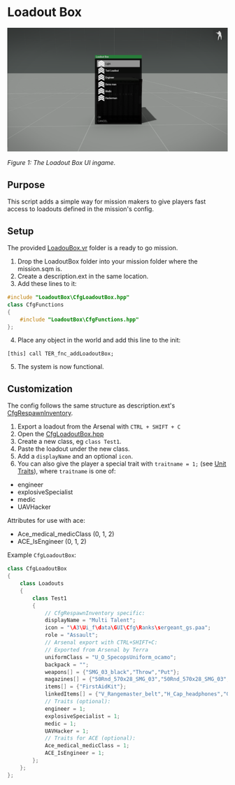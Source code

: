 # Loadout Box
<p align="center">
  <img src="img/loadoutbox.png">
</p>

*Figure 1: The Loadout Box UI ingame.*

## Purpose
This script adds a simple way for mission makers to give players fast access to loadouts defined in the mission's config.

## Setup
The provided [LoadouBox.vr](LoadoutBox.vr) folder is a ready to go mission.
1. Drop the LoadoutBox folder into your mission folder where the mission.sqm is.
2. Create a description.ext in the same location.
3. Add these lines to it:
```cpp
#include "LoadoutBox\CfgLoadoutBox.hpp"
class CfgFunctions
{
	#include "LoadoutBox\CfgFunctions.hpp"
};
```
4. Place any object in the world and add this line to the init:
```sqf
[this] call TER_fnc_addLoadoutBox;
```
5. The system is now functional.

## Customization
The config follows the same structure as description.ext's [CfgRespawnInventory](https://community.bistudio.com/wiki/Description.ext#CfgRespawnInventory).
1. Export a loadout from the Arsenal with `CTRL + SHIFT + C`
2. Open the [CfgLoadoutBox.hpp](LoadoutBox.vr/LoadoutBox/CfgLoadoutBox.hpp)
3. Create a new class, eg `class Test1`.
4. Paste the loadout under the new class.
5. Add a `displayName` and an optional `icon`.
6. You can also give the player a special trait with `traitname = 1;` (see [Unit Traits](https://community.bistudio.com/wiki/setUnitTrait)), where `traitname` is one of:
  - engineer
  - explosiveSpecialist
  - medic
  - UAVHacker

Attributes for use with ace:
- Ace_medical_medicClass (0, 1, 2)
- ACE_IsEngineer (0, 1, 2)

Example `CfgLoadoutBox`:
```cpp
class CfgLoadoutBox
{
	class Loadouts
	{
		class Test1
		{
			// CfgRespawnInventory specific:
			displayName = "Multi Talent";
			icon = "\A3\Ui_f\data\GUI\Cfg\Ranks\sergeant_gs.paa";
			role = "Assault";
			// Arsenal export with CTRL+SHIFT+C:
			// Exported from Arsenal by Terra
			uniformClass = "U_O_SpecopsUniform_ocamo";
			backpack = "";
			weapons[] = {"SMG_03_black","Throw","Put"};
			magazines[] = {"50Rnd_570x28_SMG_03","50Rnd_570x28_SMG_03","50Rnd_570x28_SMG_03","50Rnd_570x28_SMG_03"};
			items[] = {"FirstAidKit"};
			linkedItems[] = {"V_Rangemaster_belt","H_Cap_headphones","G_Shades_Red","ItemMap","ItemCompass","ItemWatch","ItemRadio"};
			// Traits (optional):
			engineer = 1;
			explosiveSpecialist = 1;
			medic = 1;
			UAVHacker = 1;
			// Traits for ACE (optional):
			Ace_medical_medicClass = 1;
			ACE_IsEngineer = 1;
		};
	};
};
```

